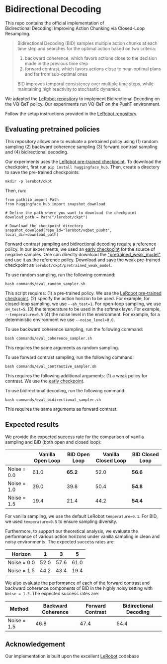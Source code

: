 # Bidirectional Decoding



This repo contains the official implementation of \
Bidirectional Decoding: Improving Action Chunking via Closed-Loop Resampling. 


> Bidirectional Decoding (BID) samples multiple action chunks at each time step and searches for the optimal action based on two criteria:
>   1. backward coherence, which favors actions close to the decision made in the previous time step
>   2. forward contrast, which favors actions close to near-optimal plans and far from sub-optimal ones
>      
> BID improves temporal consistency over multiple time steps, while maintaining high reactivity to stochastic dynamics.

We adapted the [LeRobot repository](https://github.com/huggingface/lerobot) to implement Bidirectional Decoding on the VQ-BeT policy. Our experiments run VQ-BeT on the PushT environment. 

Follow the setup instructions provided in the [LeRobot repository](https://github.com/huggingface/lerobot). 

## Evaluating pretrained policies
This repository allows one to evaluate a pretrained policy using (1) random sampling (2) backward coherence sampling (3) forward contrast sampling and (4) bidirectional decoding. 

Our experiments uses the [LeRobot pre-trained checkpoint](https://huggingface.co/lerobot/vqbet_pusht). To download the checkpoint, first run ```pip install huggingface_hub```. Then, create a directory to save the pre-trained checkpoints:

```
mkdir -p lerobot/ckpt
```

Then, run: 

```
from pathlib import Path
from huggingface_hub import snapshot_download

# Define the path where you want to download the checkpoint
download_path = Path("/lerobot/ckpt")

# Download the checkpoint directory
snapshot_download(repo_id="lerobot/vqbet_pusht", local_dir=download_path)
```

Forward contrast sampling and bidirectional decoding require a reference policy. In our experiments, we used an [early checkpoint](https://drive.google.com/drive/u/0/folders/1FXHzPZPfTO7SCM-OTKUy3EEvKKTq3LC4) for the source of negative samples. One can direclty download the ["pretrained_weak_model"](https://drive.google.com/drive/u/0/folders/1kBPDBcPU3gLYCZNxkoRpXQ_e3tqi9lPR) and use it as the reference policy. Download and save the weak pre-trained checkpoint as ```lerobot/ckpt/pretrained_weak_model```. 

To use random sampling, run the following command:
```
bash commands/eval_random_sampler.sh
```
This script requires: 
(1) a pre-trained policy. We use the [LeRobot pre-trained checkpoint](https://huggingface.co/lerobot/vqbet_pusht). 
(2) specify the action horizon to be used. For example, for closed-loop sampling, we use ```--ah_test=1```. For open-loop sampling, we use ```aH_test=5```. 
(3) the temperature to be used in the softmax layer. For example, ```--temperature=0.5``` 
(4) the noise level in the environment. For example, for a deterministic environment we use ```--noise_level=0.0```.

To use backward coherence sampling, run the following command:
```
bash commands/eval_coherence_sampler.sh
```
This requires the same arguments as random sampling. 

To use forward contrast sampling, run the following command:
```
bash commands/eval_contrastive_sampler.sh
```
This requires the following additional arguments:
(1) a weak policy for contrast. We use the [early checkpoint](https://drive.google.com/drive/u/0/folders/1FXHzPZPfTO7SCM-OTKUy3EEvKKTq3LC4). 


To use bidirectional decoding, run the following command:
```
bash commands/eval_bidirectional_sampler.sh
```
This requires the same arguments as forward contrast. 

## Expected results 

We provide the expected success rate for the comparison of vanilla sampling and BID (both open and closed loop):

|              | Vanilla Open Loop | BID Open Loop | Vanilla Closed Loop | BID Closed Loop |
|--------------|-------------------|---------------|---------------------|-----------------|
| Noise = 0.0  | 61.0              | **65.2**      | 52.0                | **56.6**        |
| Noise = 1.0  | 39.0              | 39.8          | 50.4                | **54.8**        |
| Noise = 1.5  | 19.4              | 21.4          | 44.2                | **54.4**        |

For vanilla sampling, we use the default LeRobot ```temperature=0.1```. For BID, we used ```temperature=0.5``` to ensure sampling diversity. 

Furthermore, to support our theoretical analysis, we evaluate the performance of various action horizons under vanilla sampling in clean and noisy environments. The expected success rates are:

| Horizon          |   1     |   3  |   5  |
|------------------|---------|------|------|
| Noise = 0.0      |  52.0   | 57.6 | 61.0 |
| Noise = 1.5      |  44.2   | 43.4 | 19.4 |

We also evaluate the performance of each of the forward contrast and backward coherence components of BID in the highly noisy setting with ```Noise = 1.5```. The expected success rates are:

| Method           |   Backward Coherence     |   Forward Contrast  |   Bidirectional Decoding  |
|------------------|--------------------------|---------------------|---------------------------|
| Noise = 1.5      |        46.8              |          47.4       |         54.4              |



## Acknowledgement

Our implementation is built upon the excellent [LeRobot](https://github.com/huggingface/lerobot) codebase
